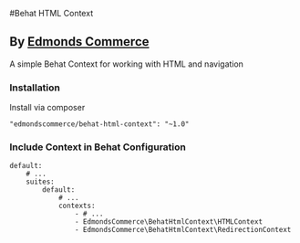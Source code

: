 #Behat HTML Context
## By [Edmonds Commerce](https://www.edmondscommerce.co.uk)

A simple Behat Context for working with HTML and navigation

### Installation

Install via composer

    "edmondscommerce/behat-html-context": "~1.0"

### Include Context in Behat Configuration
        
    default:
        # ...
        suites:
            default:
                # ...
                contexts:
                    - # ...
                    - EdmondsCommerce\BehatHtmlContext\HTMLContext
                    - EdmondsCommerce\BehatHtmlContext\RedirectionContext
                    
